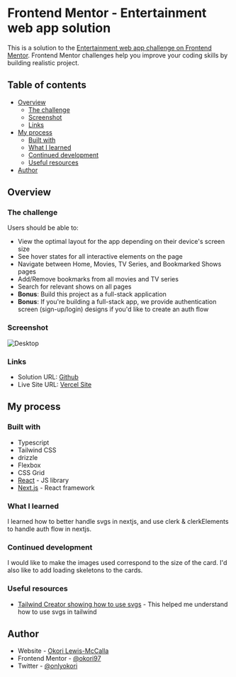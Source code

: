 # Frontend Mentor - Entertainment web app solution

This is a solution to the [Entertainment web app challenge on Frontend Mentor](https://www.frontendmentor.io/challenges/entertainment-web-app-J-UhgAW1X). Frontend Mentor challenges help you improve your coding skills by building realistic project.

## Table of contents

- [Overview](#overview)
  - [The challenge](#the-challenge)
  - [Screenshot](#screenshot)
  - [Links](#links)
- [My process](#my-process)
  - [Built with](#built-with)
  - [What I learned](#what-i-learned)
  - [Continued development](#continued-development)
  - [Useful resources](#useful-resources)
- [Author](#author)

## Overview

### The challenge

Users should be able to:

- View the optimal layout for the app depending on their device's screen size
- See hover states for all interactive elements on the page
- Navigate between Home, Movies, TV Series, and Bookmarked Shows pages
- Add/Remove bookmarks from all movies and TV series
- Search for relevant shows on all pages
- **Bonus**: Build this project as a full-stack application
- **Bonus**: If you're building a full-stack app, we provide authentication screen (sign-up/login) designs if you'd like to create an auth flow

### Screenshot

![Desktop](./public/desktop.png)

### Links

- Solution URL: [Github](https://github.com/okori97/streaming-app)
- Live Site URL: [Vercel Site](https://streaming-app-blush.vercel.app/sign-in)

## My process

### Built with

- Typescript
- Tailwind CSS
- drizzle
- Flexbox
- CSS Grid
- [React](https://reactjs.org/) - JS library
- [Next.js](https://nextjs.org/) - React framework

### What I learned

I learned how to better handle svgs in nextjs, and use clerk & clerkElements to handle auth flow in nextjs.

### Continued development

I would like to make the images used correspond to the size of the card. I'd also like to add loading skeletons to the cards.

### Useful resources

- [Tailwind Creator showing how to use svgs](https://www.youtube.com/watch?v=MbUyHQRq2go&list=PL7CcGwsqRpSM3w9BT_21tUU8JN2SnyckR&index=12) - This helped me understand how to use svgs in tailwind

## Author

- Website - [Okori Lewis-McCalla](https://www.okori.com)
- Frontend Mentor - [@okori97](https://www.frontendmentor.io/profile/okori97)
- Twitter - [@onlyokori](https://www.twitter.com/onlyokori)
